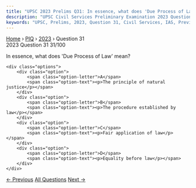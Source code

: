 ```yaml
---
title: "UPSC 2023 Prelims Q31: In essence, what does 'Due Process of Law' mean?"
description: "UPSC Civil Services Preliminary Examination 2023 Question 31 with options and answer"
keywords: "UPSC, Prelims, 2023, Question 31, Civil Services, IAS, Previous Year Questions"
---
```


<nav class="breadcrumb">
    <a href="../../">Home</a>
    <span>›</span>
    <a href="../">PIQ</a>
    <span>›</span>
    <a href="./">2023</a>
    <span>›</span>
    <span>Question 31</span>
</nav>

<div class="question-header">
    <div class="question-meta">
        <span class="year-badge">2023</span>
        <span class="question-number">Question 31</span>
        <span class="progress">31/100</span>
    </div>
    <div class="progress-bar">
        <div class="progress-fill" style="width: 31.0%"></div>
    </div>
</div>

<div class="question-content">
    <div class="question-text">
        <p>In essence, what does 'Due Process of Law' mean?</p>
    </div>
    
    <div class="options">
        <div class="option">
            <span class="option-letter">A</span>
            <span class="option-text"><p>The principle of natural justice</p></span>
        </div>
        <div class="option">
            <span class="option-letter">B</span>
            <span class="option-text"><p>The procedure established by law</p></span>
        </div>
        <div class="option">
            <span class="option-letter">C</span>
            <span class="option-text"><p>Fair application of law</p></span>
        </div>
        <div class="option">
            <span class="option-letter">D</span>
            <span class="option-text"><p>Equality before law</p></span>
        </div>
    </div>
</div>

<div class="question-nav">
    <a href="../q030-consider-the-following-infrastructure-sectors-1-af/" class="nav-btn prev">← Previous</a>
    <a href="../" class="nav-btn center">All Questions</a>
    <a href="../q032-consider-the-following-statements-statement-i-in-i/" class="nav-btn next">Next →</a>
</div>
